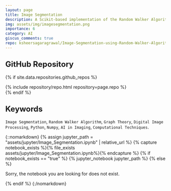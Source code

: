 ```yaml
---
layout: page
title: Image Segmentation
description: A Scikit-based implementation of the Random Walker Algorithm for image segmentation - distinuishing various features in digital images.
img: assets/img/imagesegmentation.png
importance: 6
category: AI
giscus_comments: true
repo: ksheersagaragrawal/Image-Segmentation-using-Random-Walker-Algorithm
---
```


## <span style="font-size: 24px;font-weight: bold;">GitHub Repository</span>
{% if site.data.repositories.github_repos %}
<div class="repositories d-flex flex-wrap flex-md-row flex-column justify-content-between align-items-center">
    {% include repository/repo.html repository=page.repo %}
</div>
{% endif %}

## <span style="font-size: 24px;font-weight: bold;">Keywords <a href="{{ site.baseurl }}/assets/pdf/image_segmentation.pdf" title="IPython Notebook"><i class="fas fa-file-code"></i></a></span>
`Image Segmentation`, `Random Walker Algorithm`, `Graph Theory`, `Digital Image Processing`, `Python`, `Numpy`, `AI in Imaging`, `Computational Techniques`.

{::nomarkdown}
{% assign jupyter_path = "assets/jupyter/Image_Segmentation.ipynb" | relative_url %}
{% capture notebook_exists %}{% file_exists assets/jupyter/Image_Segmentation.ipynb%}{% endcapture %}
{% if notebook_exists == "true" %}
    {% jupyter_notebook jupyter_path %}
{% else %}
    <p>Sorry, the notebook you are looking for does not exist.</p>
{% endif %}
{:/nomarkdown}
